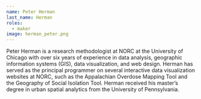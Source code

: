 ```yaml
---
name: Peter Herman
last_name: Herman
roles:
  - maker
image: herman_peter.png
---
```

Peter Herman is a research methodologist at NORC at the University of Chicago with over six years of experience in data analysis, geographic information systems (GIS), data visualization, and web design. Herman has served as the principal programmer on several interactive data visualization websites at NORC, such as the Appalachian Overdose Mapping Tool and the Geography of Social Isolation Tool. Herman received his master’s degree in urban spatial analytics from the University of Pennsylvania.